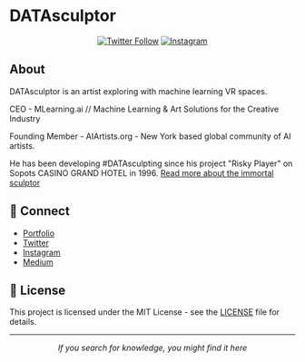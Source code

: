 # DATAsculptor

<div align="center">

[![Twitter Follow](https://img.shields.io/twitter/follow/Gross_sculptor?style=social)](https://twitter.com/Gross_sculptor)
[![Instagram](https://img.shields.io/badge/Instagram-Follow-E4405F?logo=instagram&style=flat-square)](https://www.instagram.com/datasculptor/)

</div>

## About

DATAsculptor is an artist exploring with machine learning VR spaces.

CEO - MLearning.ai // Machine Learning & Art Solutions for the Creative Industry 

Founding Member - AIArtists.org - New York based global community of AI artists.

He has been developing #DATAsculpting since his project "Risky Player" on Sopots CASINO GRAND HOTEL in 1996.
[Read more about the immortal sculptor](https://www.sztucznainteligencja.org.pl/en/in-the-name-of-the-father-an-immortal-sculptor/)

## 🤝 Connect

- [Portfolio](https://datasculptor.mlearning.ai)
- [Twitter](https://twitter.com/Gross_sculptor)
- [Instagram](https://www.instagram.com/datasculptor/)
- [Medium](https://datasculptor.medium.com)

## 📜 License

This project is licensed under the MIT License - see the [LICENSE](LICENSE) file for details.

---

<div align="center">
  <i>If you search for knowledge, you might find it here</i>
</div>

